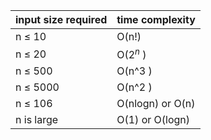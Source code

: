 |input size required| time complexity|
|-----------------|----------------------|
|n ≤ 10 | O(n!)|
|n ≤ 20 | O($2^n$ )| 
|n ≤ 500 |O(n^3 )|
|n ≤ 5000| O(n^2 )|
|n ≤ 106 |O(nlogn) or O(n)|
|n is large |O(1) or O(logn)|

